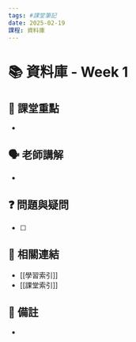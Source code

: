 ```yaml
---
tags: #課堂筆記
date: 2025-02-19
課程: 資料庫
---
```


# 📚 資料庫 - Week 1

## 📝 課堂重點
- 

## 🗣️ 老師講解
- 

## ❓ 問題與疑問
- [ ] 

## 🔗 相關連結
- [[學習索引]]
- [[課堂索引]]

## 📌 備註
- 
